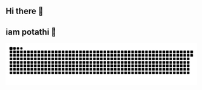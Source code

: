 ## Hi there 👋
## iam potathi 👋
[![](https://github.com/Hannath-anna/Hannath-anna/blob/main/snake.svg)](https://www.linkedin.com/in/nihalshx/)
<!--
**Hannath-anna/Hannath-anna** is a ✨ _special_ ✨ repository because its `README.md` (this file) appears on your GitHub profile.

Here are some ideas to get you started:

- 🔭 I’m currently working on ...
- 🌱 I’m currently learning ...
- 👯 I’m looking to collaborate on ...
- 🤔 I’m looking for help with ...
- 💬 Ask me about ...
- 📫 How to reach me: ...
- 😄 Pronouns: ...
- ⚡ Fun fact: ...
-->
